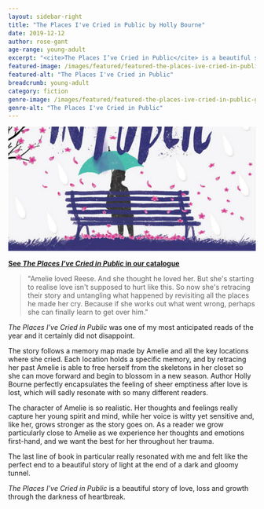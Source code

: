 ```yaml
---
layout: sidebar-right
title: "The Places I've Cried in Public by Holly Bourne"
date: 2019-12-12
author: rose-gant
age-range: young-adult
excerpt: "<cite>The Places I’ve Cried in Public</cite> is a beautiful story of love, loss and growth through the darkness of heartbreak."
featured-image: /images/featured/featured-the-places-ive-cried-in-public.jpg
featured-alt: "The Places I've Cried in Public"
breadcrumb: young-adult
category: fiction
genre-image: /images/featured/featured-the-places-ive-cried-in-public-genre.jpg
genre-alt: "The Places I've Cried in Public"
---
```


![The Places I've Cried in Public](/images/featured/featured-the-places-ive-cried-in-public.jpg)

**[See <cite>The Places I've Cried in Public</cite> in our catalogue](https://suffolk.spydus.co.uk/cgi-bin/spydus.exe/ENQ/OPAC/BIBENQ?BRN=2623931)**

> "Amelie loved Reese. And she thought he loved her. But she's starting to realise love isn't supposed to hurt like this. So now she's retracing their story and untangling what happened by revisiting all the places he made her cry. Because if she works out what went wrong, perhaps she can finally learn to get over him."

<cite>The Places I’ve Cried in Public</cite> was one of my most anticipated reads of the year and it certainly did not disappoint.

The story follows a memory map made by Amelie and all the key locations where she cried. Each location holds a specific memory, and by retracing her past Amelie is able to free herself from the skeletons in her closet so she can move forward and begin to blossom in a new season. Author Holly Bourne perfectly encapsulates the feeling of sheer emptiness after love is lost, which will sadly resonate with so many different readers.

The character of Amelie is so realistic. Her thoughts and feelings really capture her young spirit and mind, while her voice is witty yet sensitive and, like her, grows stronger as the story goes on. As a reader we grow particularly close to Amelie as we experience her thoughts and emotions first-hand, and we want the best for her throughout her trauma.

The last line of book in particular really resonated with me and felt like the perfect end to a beautiful story of light at the end of a dark and gloomy tunnel.

<cite>The Places I’ve Cried in Public</cite> is a beautiful story of love, loss and growth through the darkness of heartbreak.
